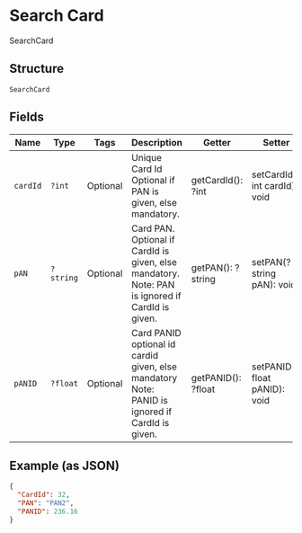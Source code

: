 
# Search Card

SearchCard

## Structure

`SearchCard`

## Fields

| Name | Type | Tags | Description | Getter | Setter |
|  --- | --- | --- | --- | --- | --- |
| `cardId` | `?int` | Optional | Unique Card Id<br>Optional if PAN is given, else mandatory. | getCardId(): ?int | setCardId(?int cardId): void |
| `pAN` | `?string` | Optional | Card PAN.<br>Optional if CardId is given, else mandatory.<br>Note: PAN is ignored if CardId is given. | getPAN(): ?string | setPAN(?string pAN): void |
| `pANID` | `?float` | Optional | Card PANID<br>optional id cardid given, else mandatory<br>Note: PANID is ignored if CardId is given. | getPANID(): ?float | setPANID(?float pANID): void |

## Example (as JSON)

```json
{
  "CardId": 32,
  "PAN": "PAN2",
  "PANID": 236.16
}
```

